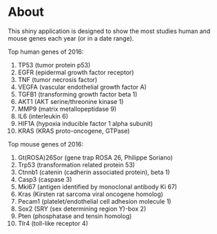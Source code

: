 About
=====
This shiny application is designed to show the most studies human and mouse
genes each year (or in a date range).

Top human genes of 2016:
1. TP53 (tumor protein p53)
2. EGFR (epidermal growth factor receptor)
3. TNF (tumor necrosis factor)
4. VEGFA (vascular endothelial growth factor A)
5. TGFB1 (transforming growth factor beta 1)
6. AKT1 (AKT serine/threonine kinase 1)
7. MMP9 (matrix metallopeptidase 9)
8. IL6 (interleukin 6)
9. HIF1A (hypoxia inducible factor 1 alpha subunit)
10. KRAS (KRAS proto-oncogene, GTPase)

Top mouse genes of 2016:
1. Gt(ROSA)26Sor (gene trap ROSA 26, Philippe Soriano)
2. Trp53 (transformation related protein 53)
3. Ctnnb1 (catenin (cadherin associated protein), beta 1)
4. Casp3 (caspase 3)
5. Mki67 (antigen identified by monoclonal antibody Ki 67)
6. Kras (Kirsten rat sarcoma viral oncogene homolog)
7. Pecam1 (platelet/endothelial cell adhesion molecule 1)
8. Sox2 (SRY (sex determining region Y)-box 2)
9. Pten (phosphatase and tensin homolog)
10. Tlr4 (toll-like receptor 4)
